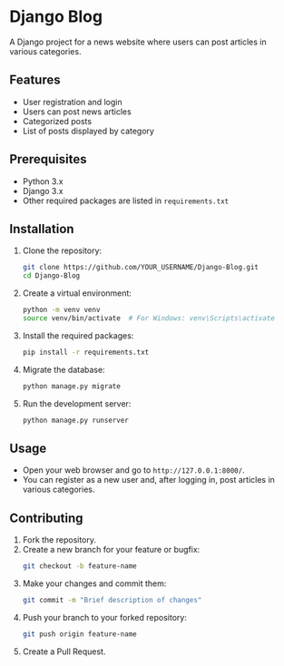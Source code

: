 

# Django Blog

A Django project for a news website where users can post articles in various categories.

## Features

- User registration and login
- Users can post news articles
- Categorized posts
- List of posts displayed by category

## Prerequisites

- Python 3.x
- Django 3.x
- Other required packages are listed in `requirements.txt`

## Installation

1. Clone the repository:
   ```bash
   git clone https://github.com/YOUR_USERNAME/Django-Blog.git
   cd Django-Blog
   ```

2. Create a virtual environment:
   ```bash
   python -m venv venv
   source venv/bin/activate  # For Windows: venv\Scripts\activate
   ```

3. Install the required packages:
   ```bash
   pip install -r requirements.txt
   ```

4. Migrate the database:
   ```bash
   python manage.py migrate
   ```

5. Run the development server:
   ```bash
   python manage.py runserver
   ```

## Usage

- Open your web browser and go to `http://127.0.0.1:8000/`.
- You can register as a new user and, after logging in, post articles in various categories.

## Contributing

1. Fork the repository.
2. Create a new branch for your feature or bugfix:
   ```bash
   git checkout -b feature-name
   ```
3. Make your changes and commit them:
   ```bash
   git commit -m "Brief description of changes"
   ```
4. Push your branch to your forked repository:
   ```bash
   git push origin feature-name
   ```
5. Create a Pull Request.


